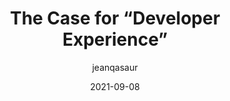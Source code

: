 ---
author: jeanqasaur
date: 2021-09-08
hidden: true
publisher: a16z
tags:
  - developer-experience
  - meta
target_url: https://future.a16z.com/the-case-for-developer-experience/
title: The Case for “Developer Experience”
---